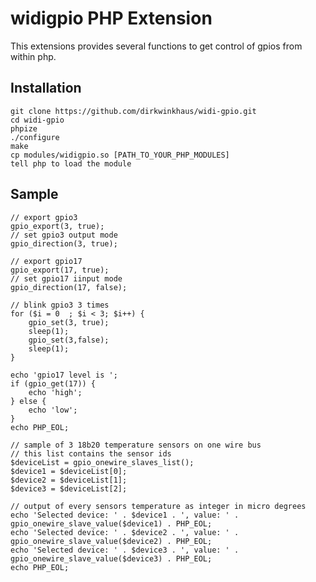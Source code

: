 # widigpio PHP Extension
This extensions provides several functions to get control of gpios from within php.

## Installation
	
	git clone https://github.com/dirkwinkhaus/widi-gpio.git
	cd widi-gpio
	phpize
	./configure
	make
	cp modules/widigpio.so [PATH_TO_YOUR_PHP_MODULES]
	tell php to load the module

## Sample

	// export gpio3
	gpio_export(3, true);
	// set gpio3 output mode
	gpio_direction(3, true);
	
	// export gpio17
	gpio_export(17, true);
	// set gpio17 iinput mode
	gpio_direction(17, false);

	// blink gpio3 3 times
	for ($i = 0  ; $i < 3; $i++) {
		gpio_set(3, true);
		sleep(1);
		gpio_set(3,false);
		sleep(1);
	}	
	
	echo 'gpio17 level is ';
	if (gpio_get(17)) {
		echo 'high'; 
	} else {
		echo 'low'; 
	}
	echo PHP_EOL;
	
	// sample of 3 18b20 temperature sensors on one wire bus
	// this list contains the sensor ids
	$deviceList = gpio_onewire_slaves_list();
	$device1 = $deviceList[0];
	$device2 = $deviceList[1];
	$device3 = $deviceList[2];

	// output of every sensors temperature as integer in micro degrees
	echo 'Selected device: ' . $device1 . ', value: ' . gpio_onewire_slave_value($device1) . PHP_EOL;
	echo 'Selected device: ' . $device2 . ', value: ' . gpio_onewire_slave_value($device2) . PHP_EOL;
	echo 'Selected device: ' . $device3 . ', value: ' . gpio_onewire_slave_value($device3) . PHP_EOL;
	echo PHP_EOL;
